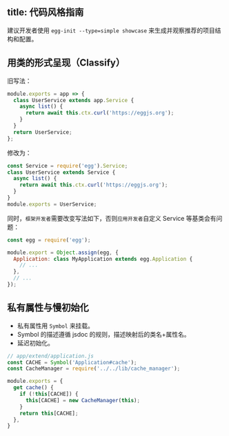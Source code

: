 title: 代码风格指南
---

建议开发者使用 `egg-init --type=simple showcase` 来生成并观察推荐的项目结构和配置。

## 用类的形式呈现（Classify）

旧写法：

```js
module.exports = app => {
  class UserService extends app.Service {
    async list() {
      return await this.ctx.curl('https://eggjs.org');
    }
  }
  return UserService;
};
```

修改为：

```js
const Service = require('egg').Service;
class UserService extends Service {
  async list() {
    return await this.ctx.curl('https://eggjs.org');
  }
}
module.exports = UserService;
```

同时，`框架开发者`需要改变写法如下，否则`应用开发者`自定义 Service 等基类会有问题：

```js
const egg = require('egg');

module.export = Object.assign(egg, {
  Application: class MyApplication extends egg.Application {
    // ...
  },
  // ...
});
```

## 私有属性与慢初始化

- 私有属性用 `Symbol` 来挂载。
- Symbol 的描述遵循 jsdoc 的规则，描述映射后的类名+属性名。
- 延迟初始化。

```js
// app/extend/application.js
const CACHE = Symbol('Application#cache');
const CacheManager = require('../../lib/cache_manager');

module.exports = {
  get cache() {
    if (!this[CACHE]) {
      this[CACHE] = new CacheManager(this);
    }
    return this[CACHE];
  },
}
```

